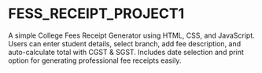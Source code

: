 # FESS_RECEIPT_PROJECT1
A simple College Fees Receipt Generator using HTML, CSS, and JavaScript. Users can enter student details, select branch, add fee description, and auto-calculate total with CGST &amp; SGST. Includes date selection and print option for generating professional fee receipts easily.
